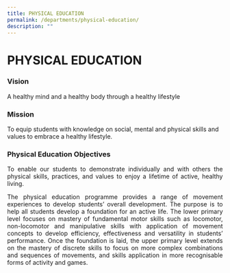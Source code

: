 ```yaml
---
title: PHYSICAL EDUCATION
permalink: /departments/physical-education/
description: ""
---
```

# PHYSICAL EDUCATION

### Vision

A healthy mind and a healthy body through a healthy lifestyle 

### Mission 

To equip students with knowledge on social, mental and physical skills and values to embrace a healthy lifestyle.

### **Physical Education Objectives** 

<p style="text-align: justify;">To enable our students to demonstrate individually and with others the physical skills, practices, and values to enjoy a lifetime of active, healthy living.</p>

<p style="text-align: justify;">The physical education programme provides a range of movement experiences to develop students’ overall development. The purpose is to help all students develop a foundation for an active life. The lower primary level focuses on mastery of fundamental motor skills such as locomotor, non-locomotor and manipulative skills with application of movement concepts to develop efficiency, effectiveness and versatility in students’ performance. Once the foundation is laid, the upper primary level extends on the mastery of discrete skills to focus on more complex combinations and sequences of movements, and skills application in more recognisable forms of activity and games.</p>

